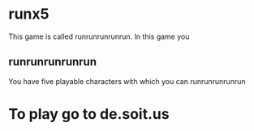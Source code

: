 # runx5
This game is called runrunrunrunrun.
In this game you <h2>runrunrunrunrun</h2>
You have five playable characters with which you can runrunrunrunrun
<h1>
To play go to de.soit.us
</h1>